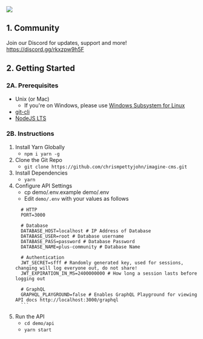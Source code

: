 <img src="https://i.imgur.com/GDSz1PG.png" />

## 1. Community
Join our Discord for updates, support and more!
https://discord.gg/rkxzpw9h5F

## 2. Getting Started

### 2A. Prerequisites
* Unix (or Mac)
    * If you're on Windows, please use [Windows Subsystem for Linux](https://docs.microsoft.com/en-us/windows/wsl/install)
* [git-cli](https://git-scm.com/downloads)
* [NodeJS LTS](https://nodejs.org/en/download/)

### 2B. Instructions
1. Install Yarn Globally
    * `npm i yarn -g`
2. Clone the Git Repo
    *  `git clone https://github.com/chrismpettyjohn/imagine-cms.git`
3. Install Dependencies
    * `yarn`
4. Configure API Settings
    * cp demo/.env.example demo/.env
     * Edit `demo/.env` with your values as follows
     ```
       # HTTP
       PORT=3000
       
       # Database
       DATABASE_HOST=localhost # IP Address of Database
       DATABASE_USER=root # Database username
       DATABASE_PASS=password # Database Password
       DATABASE_NAME=plus-community # Database Name
       
       # Authentication
       JWT_SECRET=sfff # Randomly generated key, used for sessions, changing will log everyone out, do not share!
       JWT_EXPIRATION_IN_MS=2400000000 # How long a session lasts before logging out
       
       # GraphQL
       GRAPHQL_PLAYGROUND=false # Enables GraphQL Playground for viewing API docs http://localhost:3000/graphql
       ```
 5. Run the API
    * `cd demo/api`
    * `yarn start`
